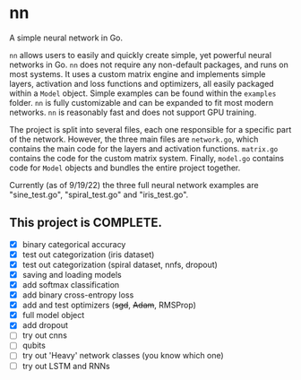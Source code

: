 # nn

A simple neural network in Go.

`nn` allows users to easily and quickly create simple, yet powerful neural networks in Go. `nn` does not require any non-default packages, and runs on most systems. It uses a custom matrix engine and implements simple layers, activation and loss functions and optimizers, all easily packaged within a `Model` object. Simple examples can be found within the `examples` folder. `nn` is fully customizable and can be expanded to fit most modern networks. `nn` is reasonably fast and does not support GPU training.

The project is split into several files, each one responsible for a specific part of the network. However, the three main files are `network.go`, which contains the main code for the layers and activation functions. `matrix.go` contains the code for the custom matrix system. Finally, `model.go` contains code for `Model` objects and bundles the entire project together.

Currently (as of 9/19/22) the three full neural network examples are "sine_test.go", "spiral_test.go" and "iris_test.go".

This project is COMPLETE.
-----

- [x] binary categorical accuracy
- [x] test out categorization (iris dataset)
- [x] test out categorization (spiral dataset, nnfs, dropout)
- [x] saving and loading models
- [x] add softmax classification
- [x] add binary cross-entropy loss
- [x] add and test optimizers (~~sgd~~, ~~Adam~~, RMSProp)
- [x] full model object
- [x] add dropout
- [ ] try out cnns
- [ ] qubits
- [ ] try out 'Heavy' network classes (you know which one)
- [ ] try out LSTM and RNNs
